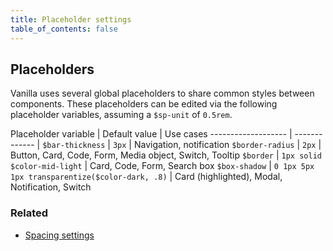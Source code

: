 ```yaml
---
title: Placeholder settings
table_of_contents: false
---
```


## Placeholders

Vanilla uses several global placeholders to share common styles between components. These placeholders can be edited via the following placeholder variables, assuming a `$sp-unit` of `0.5rem`.

Placeholder variable | Default value | Use cases
 ------------------- | ------------- |
`$bar-thickness`     | `3px`         | Navigation, notification
`$border-radius`     | `2px`         | Button, Card, Code, Form, Media object, Switch, Tooltip
`$border`            | `1px solid $color-mid-light` | Card, Code, Form, Search box
`$box-shadow`        | `0 1px 5px 1px transparentize($color-dark, .8)` | Card (highlighted), Modal, Notification, Switch

### Related

* [Spacing settings](/en/settings/spacing-settings)
